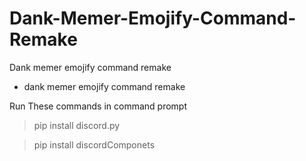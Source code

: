 # Dank-Memer-Emojify-Command-Remake
Dank memer emojify command remake

* dank memer emojify command remake 

Run These commands in command prompt

> pip install discord.py

> pip install discordComponets
